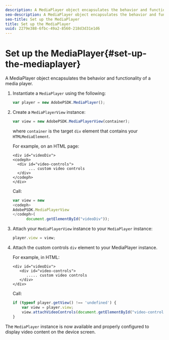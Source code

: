 ```yaml
---
description: A MediaPlayer object encapsulates the behavior and functionality of a media player.
seo-description: A MediaPlayer object encapsulates the behavior and functionality of a media player.
seo-title: Set up the MediaPlayer
title: Set up the MediaPlayer
uuid: 2279e388-6fbc-49a2-8560-218d3d31e1d6
---
```


# Set up the MediaPlayer{#set-up-the-mediaplayer}

A MediaPlayer object encapsulates the behavior and functionality of a media player.

1. Instantiate a `MediaPlayer` using the following:

   ```js
   var player = new AdobePSDK.MediaPlayer();
   ```

1. Create a `MediaPlayerView` instance:

   ```js
   var view = new AdobePSDK.MediaPlayerView(container);
   ```

   where `container` is the target `div` element that contains your `HTMLMediaElement`.

   For example, on an HTML page: 

   ```
   <div id="videoDiv"> 
   <codeph>
     <div id="video-controls"> 
          ... custom video controls 
     </div> 
   </codeph> 
   </div>
   ```

   Call: 

   ```js
   var view = new  
   <codeph>
   AdobePSDK.MediaPlayerView 
   </codeph>( 
         document.getElementById("videoDiv"));  
   ```

1. Attach your `MediaPlayerView` instance to your `MediaPlayer` instance:

   ```js
   player.view = view;
   ```

1. Attach the custom controls `div` element to your MediaPlayer instance.

   For example, in HTML: 

   ```
   <div id="videoDiv"> 
      <div id="video-controls"> 
         ..... custom video controls 
      </div> 
   </div>
   ```

   Call: 

   ```js
   if (typeof player.getView() !== 'undefined') { 
       var view = player.view; 
       view.attachVideoControls(document.getElementById("video-controls")); 
   }
   ```

The `MediaPlayer` instance is now available and properly configured to display video content on the device screen. 
